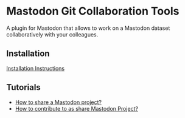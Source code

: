 # Mastodon Git Collaboration Tools

A plugin for Mastodon that allows to work on a Mastodon dataset collaboratively with your colleagues.

## Installation

[Installation Instructions](doc/installation.md)

## Tutorials

- [How to share a Mastodon project?](doc/share_tutorial.md)
- [How to contribute to as share Mastodon Project?](doc/contribute_tutorial.md)
